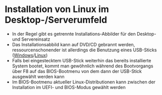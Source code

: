 # Installation von Linux im Desktop-/Serverumfeld

* In der Regel gibt es getrennte Installations-Abbilder für den Desktop- und Servereinsatz
* Das Installationsabbild kann auf DVD/CD gebrannt werden, ressourcenschonender ist allerdings die Benutzung eines USB-Sticks \([Windows](http://www.linuxliveusb.com/)/[Linux](https://wiki.ubuntuusers.de/Live-USB/)\)
* Falls bei eingestecktem USB-Stick weiterhin das bereits installierte System bootet, kommt man gewöhnlich während des Bootvorgangs über F8 auf das BIOS-Bootmenu von dem dann der USB-Stick ausgewählt werden kann
* Im BIOS-Bootmenu aktueller Linux-Distributionen kann zwischen der Installation im UEFI- und BIOS-Modus gewählt werden



